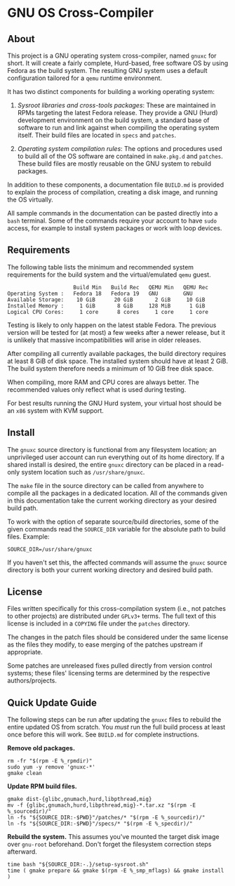 # GNU OS Cross-Compiler

## About

This project is a GNU operating system cross-compiler, named `gnuxc` for short.
It will create a fairly complete, Hurd-based, free software OS by using Fedora
as the build system.  The resulting GNU system uses a default configuration
tailored for a `qemu` runtime environment.

It has two distinct components for building a working operating system:

1. *Sysroot libraries and cross-tools packages*:  These are maintained in RPMs
   targeting the latest Fedora release.  They provide a GNU (Hurd) development
   environment on the build system, a standard base of software to run and link
   against when compiling the operating system itself.  Their build files are
   located in `specs` and `patches`.

2. *Operating system compilation rules*:  The options and procedures used to
   build all of the OS software are contained in `make.pkg.d` and `patches`.
   These build files are mostly reusable on the GNU system to rebuild packages.

In addition to these components, a documentation file `BUILD.md` is provided to
explain the process of compilation, creating a disk image, and running the OS
virtually.

All sample commands in the documentation can be pasted directly into a `bash`
terminal.  Some of the commands require your account to have `sudo` access, for
example to install system packages or work with loop devices.


## Requirements

The following table lists the minimum and recommended system requirements for
the build system and the virtual/emulated `qemu` guest.

                         Build Min   Build Rec   QEMU Min   QEMU Rec
    Operating System :   Fedora 18   Fedora 19   GNU        GNU
    Available Storage:    10 GiB      20 GiB       2 GiB     10 GiB
    Installed Memory :     1 GiB       8 GiB     128 MiB      1 GiB
    Logical CPU Cores:     1 core      8 cores     1 core     1 core

Testing is likely to only happen on the latest stable Fedora.  The previous
version will be tested for (at most) a few weeks after a newer release, but it
is unlikely that massive incompatibilities will arise in older releases.

After compiling all currently available packages, the build directory requires
at least 8 GiB of disk space.  The installed system should have at least 2 GiB.
The build system therefore needs a minimum of 10 GiB free disk space.

When compiling, more RAM and CPU cores are always better.  The recommended
values only reflect what is used during testing.

For best results running the GNU Hurd system, your virtual host should be an
`x86` system with KVM support.


## Install

The `gnuxc` source directory is functional from any filesystem location; an
unprivileged user account can run everything out of its home directory.  If a
shared install is desired, the entire `gnuxc` directory can be placed in a
read-only system location such as `/usr/share/gnuxc`.

The `make` file in the source directory can be called from anywhere to compile
all the packages in a dedicated location.  All of the commands given in this
documentation take the current working directory as your desired build path.

To work with the option of separate source/build directories, some of the given
commands read the `SOURCE_DIR` variable for the absolute path to build files.
Example:

    SOURCE_DIR=/usr/share/gnuxc

If you haven't set this, the affected commands will assume the `gnuxc` source
directory is both your current working directory and desired build path.


## License

Files written specifically for this cross-compilation system (i.e., not patches
to other projects) are distributed under `GPLv3+` terms.  The full text of this
license is included in a `COPYING` file under the `patches` directory.

The changes in the patch files should be considered under the same license as
the files they modify, to ease merging of the patches upstream if appropriate.

Some patches are unreleased fixes pulled directly from version control systems;
these files' licensing terms are determined by the respective authors/projects.


## Quick Update Guide

The following steps can be run after updating the `gnuxc` files to rebuild the
entire updated OS from scratch.  You *must* run the full build process at least
once before this will work.  See `BUILD.md` for complete instructions.

**Remove old packages.**

    rm -fr "$(rpm -E %_rpmdir)"
    sudo yum -y remove 'gnuxc-*'
    gmake clean

**Update RPM build files.**

    gmake dist-{glibc,gnumach,hurd,libpthread,mig}
    mv -f {glibc,gnumach,hurd,libpthread,mig}-*.tar.xz "$(rpm -E %_sourcedir)/"
    ln -fs "${SOURCE_DIR:-$PWD}"/patches/* "$(rpm -E %_sourcedir)/"
    ln -fs "${SOURCE_DIR:-$PWD}"/specs/* "$(rpm -E %_specdir)/"

**Rebuild the system.**  This assumes you've mounted the target disk image over
`gnu-root` beforehand.  Don't forget the filesystem correction steps afterward.

    time bash "${SOURCE_DIR:-.}/setup-sysroot.sh"
    time ( gmake prepare && gmake $(rpm -E %_smp_mflags) && gmake install )
